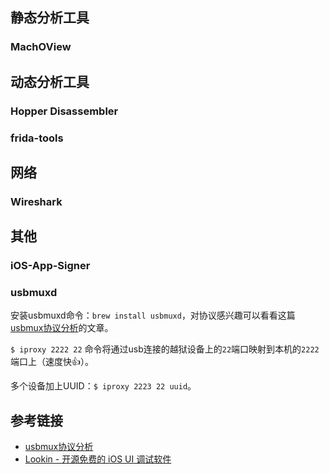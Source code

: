 ## 静态分析工具

### MachOView

## 动态分析工具

### Hopper Disassembler

### frida-tools

## 网络

### Wireshark

## 其他
### iOS-App-Signer

### usbmuxd
安装usbmuxd命令：`brew install usbmuxd`，对协议感兴趣可以看看这篇[usbmux协议分析](https://zyqhi.github.io/2019/08/20/usbmuxd-protocol.html)的文章。

`$ iproxy 2222 22` 命令将通过usb连接的越狱设备上的`22`端口映射到本机的`2222`端口上（速度快👍）。

多个设备加上UUID：`$ iproxy 2223 22 uuid`。

## 参考链接

- [usbmux协议分析](https://zyqhi.github.io/2019/08/20/usbmuxd-protocol.html)
- [Lookin - 开源免费的 iOS UI 调试软件](https://lookin.work/)